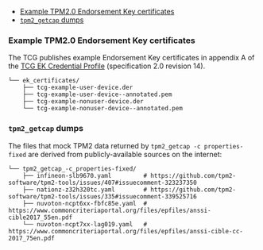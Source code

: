 
<!-- vim-markdown-toc GFM -->

* [Example TPM2.0 Endorsement Key certificates](#example-tpm20-endorsement-key-certificates)
* [`tpm2_getcap` dumps](#tpm2_getcap-dumps)

<!-- vim-markdown-toc -->


### Example TPM2.0 Endorsement Key certificates

The TCG publishes example Endorsement Key certificates in appendix A of the
[TCG EK Credential Profile][tcg-ekcp] (specification 2.0 revision 14).

```
└── ek_certificates/
    ├── tcg-example-user-device.der
    ├── tcg-example-user-device--annotated.pem
    ├── tcg-example-nonuser-device.der
    └── tcg-example-nonuser-device--annotated.pem
```

### `tpm2_getcap` dumps

The files that mock TPM2 data returned by `tpm2_getcap -c properties-fixed`
are derived from publicly-available sources on the internet:

```
└── tpm2_getcap_-c_properties-fixed/
    ├── infineon-slb9670.yaml         # https://github.com/tpm2-software/tpm2-tools/issues/407#issuecomment-323237350
    ├── nationz-z32h320tc.yaml        # https://github.com/tpm2-software/tpm2-tools/issues/335#issuecomment-339525716
    ├── nuvoton-ncpt6xx-fbfc85e.yaml  # https://www.commoncriteriaportal.org/files/epfiles/anssi-cible2017_55en.pdf
    └── nuvoton-ncpt7xx-lag019.yaml   # https://www.commoncriteriaportal.org/files/epfiles/anssi-cible-cc-2017_75en.pdf
```

[tcg-ekcp]: https://www.trustedcomputinggroup.org/wp-content/uploads/Credential_Profile_EK_V2.0_R14_published.pdf
